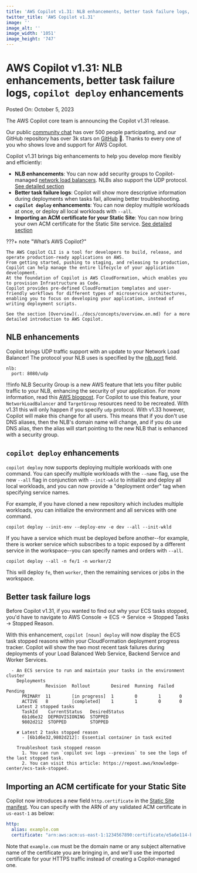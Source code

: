 ```yaml
---
title: 'AWS Copilot v1.31: NLB enhancements, better task failure logs, `copilot deploy` enhancements'
twitter_title: 'AWS Copilot v1.31'
image: ''
image_alt: ''
image_width: '1051'
image_height: '747'
---
```


# AWS Copilot v1.31: NLB enhancements, better task failure logs, `copilot deploy` enhancements

Posted On: October 5, 2023

The AWS Copilot core team is announcing the Copilot v1.31 release.

Our public [сommunity сhat](https://app.gitter.im/#/room/#aws_copilot-cli:gitter.im) has over 500 people participating, and our GitHub repository has over 3k stars on [GitHub](http://github.com/aws/copilot-cli/) 🚀.
Thanks to every one of you who shows love and support for AWS Copilot.

Copilot v1.31 brings big enhancements to help you develop more flexibly and efficiently:

- **NLB enhancements**: You can now add security groups to Copilot-managed [network load balancers](../docs/manifest/lb-web-service.en.md#nlb). NLBs also support the UDP protocol. [See detailed section](#nlb-enhancements)
- **Better task failure logs**: Copilot will show more descriptive information during deployments when tasks fail, allowing better troubleshooting.
- **`copilot deploy` enhancements**: You can now deploy multiple workloads at once, or deploy all local workloads with `--all`.
- **Importing an ACM certificate for your Static Site**: You can now bring your own ACM certificate for the Static Site service. [See detailed section](#importing-an-acm-certificate-for-your-static-site)

???+ note "What’s AWS Copilot?"

    The AWS Copilot CLI is a tool for developers to build, release, and operate production-ready applications on AWS.
    From getting started, pushing to staging, and releasing to production, Copilot can help manage the entire lifecycle of your application development.
    At the foundation of Copilot is AWS CloudFormation, which enables you to provision Infrastructure as Code.
    Copilot provides pre-defined CloudFormation templates and user-friendly workflows for different types of microservice architectures,
    enabling you to focus on developing your application, instead of writing deployment scripts.

    See the section [Overview](../docs/concepts/overview.en.md) for a more detailed introduction to AWS Copilot.

## NLB enhancements

Copilot brings UDP traffic support with an update to your Network Load Balancer! The protocol your NLB uses is specified by the [nlb.port](https://aws.github.io/copilot-cli/docs/manifest/lb-web-service/#nlb-port) field.
```
nlb:
  port: 8080/udp
```

!!!info 
    NLB Security Group is a new AWS feature that lets you filter public traffic to your NLB, enhancing the security of your application. For more information, read this [AWS blogpost](https://aws.amazon.com/blogs/containers/network-load-balancers-now-support-security-groups/). For Copilot to use this feature, your `NetworkLoadBalancer` and `TargetGroup` resources need to be recreated. With v1.31 this will only happen if you specify `udp` protocol. With v1.33 however, Copilot will make this change for all users. This means that if you don't use DNS aliases, then the NLB's domain name will change, and if you do use DNS alias, then the alias will start pointing to the new NLB that is enhanced with a security group.

## `copilot deploy` enhancements
`copilot deploy` now supports deploying multiple workloads with one command. You can specify multiple workloads with the
`--name` flag, use the new `--all` flag in conjunction with `--init-wkld` to initialize and deploy all local workloads,
and you can now provide a "deployment order" tag when specifying service names. 

For example, if you have cloned a new repository which includes multiple workloads, you can initialize the environment and 
all services with one command.
```console
copilot deploy --init-env --deploy-env -e dev --all --init-wkld
```

If you have a service which must be deployed before another--for example, there is worker service which subscribes to a topic exposed
by a different service in the workspace--you can specify names and orders with `--all`.
```console
copilot deploy --all -n fe/1 -n worker/2
```
This will deploy `fe`, then `worker`, then the remaining services or jobs in the workspace.

## Better task failure logs

Before Copilot v1.31, if you wanted to find out why your ECS tasks stopped, you'd have to navigate to AWS Console -> ECS -> Service -> Stopped Tasks -> Stopped Reason.

With this enhancement, `copilot [noun] deploy` will now display the ECS task stopped reasons within your CloudFormation deployment progress tracker. Copilot will show the two most recent task failures during deployments of your Load Balanced Web Service, Backend Service and Worker Services.

```console
  - An ECS service to run and maintain your tasks in the environment cluster
    Deployments                                                                                                              
               Revision  Rollout        Desired  Running  Failed  Pending                                                            
      PRIMARY  11        [in progress]  1        0        1       0                                                                  
      ACTIVE   8         [completed]    1        1        0       0                                                                  
    Latest 2 stopped tasks                                                                                                   
      TaskId    CurrentStatus   DesiredStatus                                                                                        
      6b1d6e32  DEPROVISIONING  STOPPED                                                                                              
      9802d212  STOPPED         STOPPED                                                                                              
                                                                                                                                     
    ✘ Latest 2 tasks stopped reason                                                                                 
      - [6b1d6e32,9802d212]: Essential container in task exited                                                                      
                                                                                                                                     
    Troubleshoot task stopped reason                                                                                         
      1. You can run `copilot svc logs --previous` to see the logs of the last stopped task.                                
      2. You can visit this article: https://repost.aws/knowledge-center/ecs-task-stopped.          
```


## Importing an ACM certificate for your Static Site

Copilot now introduces a new field `http.certificate` in the [Static Site manifest](../docs/manifest/static-site.en.md). You can specify with the ARN of any validated ACM certificate in `us-east-1` as below:

```yaml
http:
  alias: example.com
  certificate: "arn:aws:acm:us-east-1:1234567890:certificate/e5a6e114-b022-45b1-9339-38fbfd6db3e2"
```

Note that `example.com` must be the domain name or any subject alternative name of the certificate you are bringing in, and we'll use the imported certificate for your HTTPS traffic instead of creating a Copilot-managed one.
